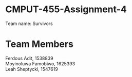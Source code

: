 # CMPUT-455-Assignment-4

Team name: Survivors

# Team Members 
Ferdous Adit, 1538839 <br />
Moyinoluwa Famobiwo, 1625393 <br />
Leah Sheptycki, 1547619 <br />
